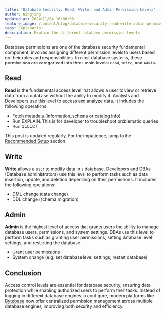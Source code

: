 ```yaml
---
title: 'Database Security: Read, Write, and Admin Permission Levels'
author: Ningjing
updated_at: 2024/11/04 16:00:00
feature_image: /content/blog/database-security-read-write-admin-permission-level/db-permission-cover.webp
tags: Explanation
description: Explain the different database permission levels
---
```


Database permissions are one of the database security fundamental component, involves assigning different permission levels to users based on their roles and responsibilities. In most database systems, these permissions are categorized into three main levels: `Read`, `Write`, and `Admin`.

## Read

**Read** is the fundamental access level that allows a user to view or retrieve data from a database without the ability to modify it. Analysts and Developers use this level to access and analyze data. It includes the following operations:

- Fetch metadata (information_schema or catalog info)
- Run EXPLAIN. This is for developer to troubleshoot problematic queries
- Run SELECT

<HintBlock type="info">

This post is updated regularly. For the impatience, jump to the [Recommended Setup](#recommended-setup) section.

</HintBlock>

## Write

**Write** allows a user to modify data in a database. Developers and DBAs (Database administrators) use this level to perform tasks such as data insertion, update, and deletion depending on their permissions. It includes the following operations:

- DML change (data change)
- DDL change (schema migration)

## Admin

**Admin** is the highest level of access that grants users the ability to manage database users, permissions, and system settings. DBAs use this level to perform tasks such as granting user permissions, setting database level settings, and restarting the database.

- Grant user permissions
- System change (e.g. set database level settings, restart database)

## Conclusion

Access control levels are essential for database security, ensuring data protection while enabling authorized users to perform their tasks. Instead of logging in different database engines to configure, modern platforms like [Bytebase](https://www.bytebase.com/) now offer centralized permission management across multiple database engines, improving both security and efficiency.
